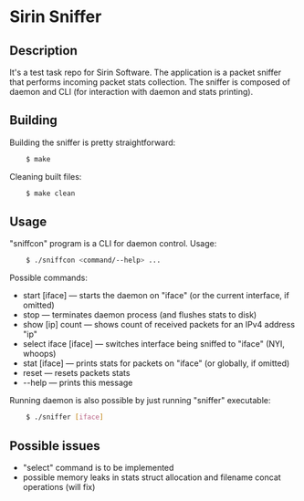 Sirin Sniffer
=============

Description
-----------

It's a test task repo for Sirin Software.
The application is a packet sniffer that performs incoming packet stats collection. The sniffer is
composed of daemon and CLI (for interaction with daemon and stats printing).


Building
--------

Building the sniffer is pretty straightforward:

```bash
    $ make
```

Cleaning built files:

```bash
    $ make clean
```


Usage
-----

"sniffcon" program is a CLI for daemon control. Usage:

```bash
    $ ./sniffcon <command/--help> ...
```

Possible commands:

* start [iface] — starts the daemon on "iface" (or the current interface, if omitted)
* stop — terminates daemon process (and flushes stats to disk)
* show [ip] count — shows count of received packets for an IPv4 address "ip"
* select iface [iface] — switches interface being sniffed to "iface" (NYI, whoops)
* stat [iface] — prints stats for packets on "iface" (or globally, if omitted)
* reset — resets packets stats
* --help — prints this message

Running daemon is also possible by just running "sniffer" executable:

```bash
    $ ./sniffer [iface]
```

Possible issues
---------------

* "select" command is to be implemented
* possible memory leaks in stats struct allocation and filename concat operations (will fix)
